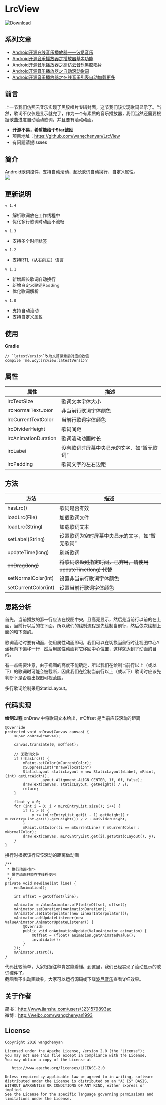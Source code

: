 # LrcView
[![Download](https://api.bintray.com/packages/chanwong21/maven/lrcview/images/download.svg)](https://bintray.com/chanwong21/maven/lrcview/_latestVersion)

## 系列文章
* [Android开源在线音乐播放器——波尼音乐](http://www.jianshu.com/p/1c0f5c4f64fa)
* [Android开源音乐播放器之播放器基本功能](http://www.jianshu.com/p/bc2f779a5400)
* [Android开源音乐播放器之高仿云音乐黑胶唱片](http://www.jianshu.com/p/f1d8eb8bb3e5)
* [Android开源音乐播放器之自动滚动歌词](http://www.jianshu.com/p/0feb6171b0c5)
* [Android开源音乐播放器之在线音乐列表自动加载更多](http://www.jianshu.com/p/576564627c96)

## 前言
上一节我们仿照云音乐实现了黑胶唱片专辑封面，这节我们该实现歌词显示了。当然，歌词不仅仅是显示就完了，作为一个有素质的音乐播放器，我们当然还需要根据歌曲进度自动滚动歌词，并且要有滚动动画。

* **开源不易，希望能给个Star鼓励**
* 项目地址：https://github.com/wangchenyan/LrcView
* 有问题请提Issues

## 简介
Android歌词控件，支持自动滚动，超长歌词自动换行，自定义属性。<br>
![](https://raw.githubusercontent.com/wangchenyan/LrcView/master/art/screenshot.gif)

## 更新说明
`v 1.4`
* 解析歌词放在工作线程中
* 优化多行歌词时动画不流畅

`v 1.3`
* 支持多个时间标签

`v 1.2`
* 支持RTL（从右向左）语言

`v 1.1`
* 新增超长歌词自动换行
* 新增自定义歌词Padding
* 优化歌词解析

`v 1.0`
* 支持自动滚动
* 支持自定义属性

## 使用
**Gradle**
```
// `latestVersion`改为文首徽章后对应的数值
compile 'me.wcy:lrcview:latestVersion'
```

## 属性
| 属性 | 描述 |
| ---- | ---- |
| lrcTextSize | 歌词文本字体大小 |
| lrcNormalTextColor | 非当前行歌词字体颜色 |
| lrcCurrentTextColor | 当前行歌词字体颜色 |
| lrcDividerHeight | 歌词间距 |
| lrcAnimationDuration | 歌词滚动动画时长 |
| lrcLabel | 没有歌词时屏幕中央显示的文字，如“暂无歌词” |
| lrcPadding | 歌词文字的左右边距 |

## 方法
| 方法 | 描述 |
| ---- | ---- |
| hasLrc() | 歌词是否有效 |
| loadLrc(File) | 加载歌词文件 |
| loadLrc(String) | 加载歌词文本 |
| setLabel(String) | 设置歌词为空时屏幕中央显示的文字，如“暂无歌词” |
| updateTime(long) | 刷新歌词 |
| ~~onDrag(long)~~ | ~~将歌词滚动到指定时间，已弃用，请使用 updateTime(long) 代替~~ |
| setNormalColor(int) | 设置非当前行歌词字体颜色 |
| setCurrentColor(int) | 设置当前行歌词字体颜色 |

## 思路分析
首先，当前播放的那一行应该在视图中央，且高亮显示，然后是当前行以前的在上面，当前行以后的在下面，所以我们的绘制流程是先绘制当前行，然后依次绘制上面的和下面的。

歌词滚动时要有动画，使用属性动画即可，我们可以在切换当前行时让视图中心Y坐标向下偏移一行，然后用属性动画将它移回中心位置，这样就达到了动画的目的。

有一点需要注意，由于视图的高度不能确定，所以我们在绘制当前行以上（或以下）的歌词时可能会被截断，因此我们在绘制当前行以上（或以下）歌词时应该先判断下是否超出视图可视范围。

多行歌词绘制采用StaticLayout。

## 代码实现
**绘制过程**
onDraw 中将歌词文本绘出，mOffset 是当前应该滚动的距离
```
@Override
protected void onDraw(Canvas canvas) {
    super.onDraw(canvas);

    canvas.translate(0, mOffset);

    // 无歌词文件
    if (!hasLrc()) {
        mPaint.setColor(mCurrentColor);
        @SuppressLint("DrawAllocation")
        StaticLayout staticLayout = new StaticLayout(mLabel, mPaint, (int) getLrcWidth(),
                Layout.Alignment.ALIGN_CENTER, 1f, 0f, false);
        drawText(canvas, staticLayout, getHeight() / 2);
        return;
    }

    float y = 0;
    for (int i = 0; i < mLrcEntryList.size(); i++) {
        if (i > 0) {
            y += (mLrcEntryList.get(i - 1).getHeight() + mLrcEntryList.get(i).getHeight()) / 2 + mDividerHeight;
        }
        mPaint.setColor((i == mCurrentLine) ? mCurrentColor : mNormalColor);
        drawText(canvas, mLrcEntryList.get(i).getStaticLayout(), y);
    }
}
```
换行时根据该行应该滚动的距离做动画
```
/**
 * 换行动画<br>
 * 属性动画只能在主线程使用
 */
private void newline(int line) {
    endAnimation();

    int offset = getOffset(line);

    mAnimator = ValueAnimator.ofFloat(mOffset, offset);
    mAnimator.setDuration(mAnimationDuration);
    mAnimator.setInterpolator(new LinearInterpolator());
    mAnimator.addUpdateListener(new ValueAnimator.AnimatorUpdateListener() {
        @Override
        public void onAnimationUpdate(ValueAnimator animation) {
            mOffset = (float) animation.getAnimatedValue();
            invalidate();
        }
    });
    mAnimator.start();
}
```

代码比较简单，大家根据注释肯定能看懂。到这里，我们已经实现了滚动显示的歌词控件了。<br>
截图看不出动画效果，大家可以运行源码或下载[波尼音乐](http://fir.im/ponymusic)查看详细效果。

## 关于作者
简书：http://www.jianshu.com/users/3231579893ac<br>
微博：http://weibo.com/wangchenyan1993

## License

    Copyright 2016 wangchenyan

    Licensed under the Apache License, Version 2.0 (the "License");
    you may not use this file except in compliance with the License.
    You may obtain a copy of the License at

       http://www.apache.org/licenses/LICENSE-2.0

    Unless required by applicable law or agreed to in writing, software
    distributed under the License is distributed on an "AS IS" BASIS,
    WITHOUT WARRANTIES OR CONDITIONS OF ANY KIND, either express or implied.
    See the License for the specific language governing permissions and
    limitations under the License.
